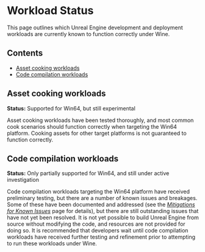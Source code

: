 # Workload Status

This page outlines which Unreal Engine development and deployment workloads are currently known to function correctly under Wine.

## Contents

- [Asset cooking workloads](#asset-cooking-workloads)
- [Code compilation workloads](#code-compilation-workloads)


## Asset cooking workloads

**Status:** Supported for Win64, but still experimental

Asset cooking workloads have been tested thoroughly, and most common cook scenarios should function correctly when targeting the Win64 platform. Cooking assets for other target platforms is not guaranteed to function correctly.


## Code compilation workloads

**Status:** Only partially supported for Win64, and still under active investigation

Code compilation workloads targeting the Win64 platform have received preliminary testing, but there are a number of known issues and breakages. Some of these have been documented and addressed (see the [*Mitigations for Known Issues*](./mitigations.md) page for details), but there are still outstanding issues that have not yet been resolved. It is not yet possible to build Unreal Engine from source without modifying the code, and resources are not provided for doing so. It is recommended that developers wait until code compilation workloads have received further testing and refinement prior to attempting to run these workloads under Wine.
